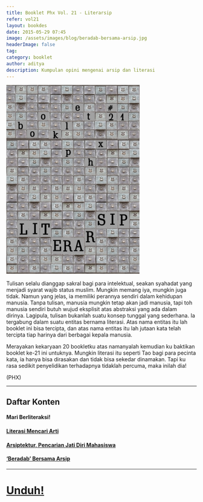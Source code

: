 ```yaml
---
title: Booklet Phx Vol. 21 - Literarsip
refer: vol21
layout: bookdes
date: 2015-05-29 07:45
image: /assets/images/blog/beradab-bersama-arsip.jpg
headerImage: false
tag:
category: booklet
author: aditya
description: Kumpulan opini mengenai arsip dan literasi
---
```


<img class="image" src="/assets/images/cover/booklet21.jpg" alt="__" height="500px">

Tulisan selalu dianggap sakral bagi para intelektual, seakan syahadat yang menjadi syarat wajib status muslim. Mungkin memang iya, mungkin juga tidak. Namun yang jelas, ia memiliki perannya sendiri dalam kehidupan manusia. Tanpa tulisan, manusia mungkin tetap akan jadi manusia, tapi toh manusia sendiri butuh wujud eksplisit atas abstraksi yang ada dalam dirinya. Lagipula, tulisan bukanlah suatu konsep tunggal yang sederhana. Ia tergabung dalam suatu entitas bernama literasi. Atas nama entitas itu lah booklet ini bisa tercipta, dan atas nama entitas itu lah jutaan kata telah tercipta tiap harinya dari berbagai kepala manusia.

Merayakan kekaryaan 20 bookletku atas namanyalah kemudian ku baktikan booklet ke-21 ini untuknya. Mungkin literasi itu seperti Tao bagi para pecinta kata, ia hanya bisa dirasakan dan tidak bisa sekedar dinamakan. Tapi ku rasa sedikit penyelidikan terhadapnya tidaklah percuma, maka inilah dia!

(PHX)

***

## Daftar Konten

#### Mari Berliteraksi!

#### [Literasi Mencari Arti][2]

#### [Arsiptektur, Pencarian Jati Diri Mahasiswa][3]

#### [‘Beradab’ Bersama Arsip][4]

[2]: http://phoenixfin.me/literasi-mencari-arti
[3]: http://phoenixfin.me/arsiptektur
[4]: http://phoenixfin.me/beradab-bersama-arsip

***

# [Unduh!][akses]

[akses]: https://issuu.com/Aditya-FiniarelPhoenix/docs/_21_literarsip